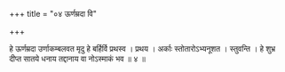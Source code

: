 +++
title = "०४ ऊर्णम्रदा वि"

+++

हे ऊर्णम्रदा उर्णाकम्बलवत मृदु हे बर्हिर्वि प्रथस्व । प्रथय । अर्काः स्तोतारोऽभ्यनूशत । स्तुवन्ति । हे शुभ्र दीप्त सातये धनाय तद्दानाय वा नोऽस्माकं भव ॥ ४ ॥